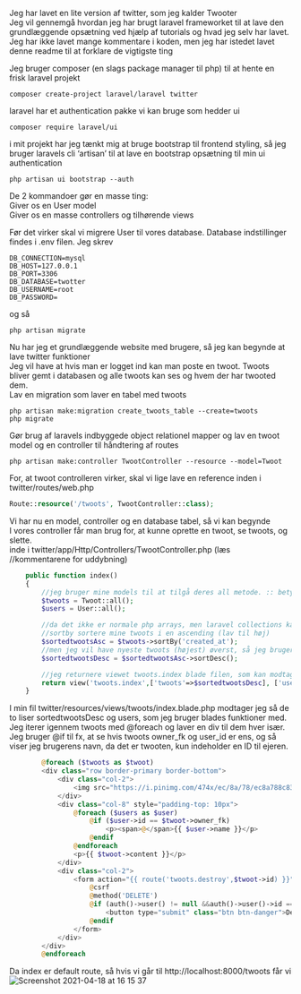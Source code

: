 Jeg har lavet en lite version af twitter, som jeg kalder Twooter <br>
Jeg vil gennemgå hvordan jeg har brugt laravel frameworket til at lave den grundlæggende opsætning ved hjælp af tutorials og hvad jeg selv har lavet. Jeg har ikke lavet mange kommentare i koden, men jeg har istedet lavet denne readme til at forklare de vigtigste ting<br>

Jeg bruger composer (en slags package manager til php) til at hente en frisk laravel projekt
```
composer create-project laravel/laravel twitter
```

laravel har et authentication pakke vi kan bruge som hedder ui 
```
composer require laravel/ui
```

i mit projekt har jeg tænkt mig at bruge bootstrap til frontend styling, så jeg bruger laravels cli ‘artisan’ til at lave en bootstrap opsætning til min ui authentication
```
php artisan ui bootstrap --auth
```

De 2 kommandoer gør en masse ting: <br>
Giver os en User model <br>
Giver os en masse controllers og tilhørende views <br>

Før det virker skal vi migrere User til vores database. Database indstillinger findes i .env filen. Jeg skrev 
```
DB_CONNECTION=mysql 
DB_HOST=127.0.0.1 
DB_PORT=3306 
DB_DATABASE=twotter 
DB_USERNAME=root 
DB_PASSWORD= 
```

og så 
```
php artisan migrate
```

Nu har jeg et grundlæggende website med brugere, så jeg kan begynde at lave twitter funktioner <br>
Jeg vil have at hvis man er logget ind kan man poste en twoot. Twoots bliver gemt i databasen og alle twoots kan ses og hvem der har twooted dem. <br>
Lav en migration som laver en tabel med twoots
```
php artisan make:migration create_twoots_table --create=twoots
php migrate
```

Gør brug af laravels indbyggede object relationel mapper og lav en twoot model og en controller til håndtering af routes
```
php artisan make:controller TwootController --resource --model=Twoot
```

For, at twoot controlleren virker, skal vi lige lave en reference inden i twitter/routes/web.php
```php
Route::resource('/twoots', TwootController::class);
```

Vi har nu en model, controller og en database tabel, så vi kan begynde <br>
I vores controller får man brug for, at kunne oprette en twoot, se twoots, og slette. <br>
inde i twitter/app/Http/Controllers/TwootController.php (læs //kommentarene for uddybning) <br>

```php
    public function index()
    {
        //jeg bruger mine models til at tilgå deres all metode. :: betyder at det er en static metode
        $twoots = Twoot::all();
        $users = User::all();

        //da det ikke er normale php arrays, men laravel collections kan jeg nemt bruge metoderne, som laravel har lavet
        //sortby sortere mine twoots i en ascending (lav til høj)
        $sortedtwootsAsc = $twoots->sortBy('created_at');
        //men jeg vil have nyeste twoots (højest) øverst, så jeg bruger sortDesc som vender min liste om
        $sortedtwootsDesc = $sortedtwootsAsc->sortDesc();

        //jeg returnere viewet twoots.index blade filen, som kan modtage variabler ligesom handlebars i nodejs
        return view('twoots.index',['twoots'=>$sortedtwootsDesc], ['users'=>$users]);
    }
```
I min fil twitter/resources/views/twoots/index.blade.php modtager jeg så de to liser sortedtwootsDesc og users, som jeg bruger blades funktioner med. Jeg iterer igennem twoots med @foreach og laver en div til dem hver især. Jeg bruger @if til fx, at se hvis twoots owner_fk og user_id er ens, og så viser jeg brugerens navn, da det er twooten, kun indeholder en ID til ejeren. 
```php
        @foreach ($twoots as $twoot)
        <div class="row border-primary border-bottom">
            <div class="col-2">
                <img src="https://i.pinimg.com/474x/ec/8a/78/ec8a788c83ad5a6bac2d115a274d8917.jpg" alt="profpic" style="border-radius: 100%; width: 100%;" class="img-responsive">
            </div>
            <div class="col-8" style="padding-top: 10px">
                @foreach ($users as $user)
                    @if ($user->id == $twoot->owner_fk)
                        <p><span>@</span>{{ $user->name }}</p>
                    @endif
                @endforeach 
                <p>{{ $twoot->content }}</p>
            </div>
            <div class="col-2">
                <form action="{{ route('twoots.destroy',$twoot->id) }}" method="POST">
                    @csrf
                    @method('DELETE')
                    @if (auth()->user() != null &&auth()->user()->id == $twoot->owner_fk)
                        <button type="submit" class="btn btn-danger">Delete</button>
                    @endif
                </form>
            </div>
        </div>
        @endforeach
```

Da index er default route, så hvis vi går til http://localhost:8000/twoots får vi <br>
<img alt="Screenshot 2021-04-18 at 16 15 37" src="https://user-images.githubusercontent.com/54975711/115148757-5ac40600-a061-11eb-8a51-d2c0b826f510.png">


